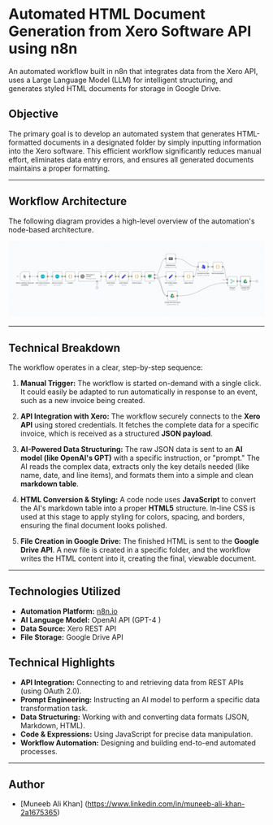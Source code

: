 # Automated HTML Document Generation from Xero Software API using n8n

An automated workflow built in n8n that integrates data from the Xero API, uses a Large Language Model (LLM) for intelligent structuring, and generates styled HTML documents for storage in Google Drive.

## Objective

The primary goal is to develop an automated system that generates HTML-formatted documents in a designated folder by simply inputting information into the Xero software. This efficient workflow significantly reduces manual effort, eliminates data entry errors, and ensures all generated documents maintains a proper formatting.

---

## Workflow Architecture

The following diagram provides a high-level overview of the automation's node-based architecture.

![Xero Invoice Workflow](https://raw.githubusercontent.com/Muneeb20019/Automated-HTML-Document-Generation-from-Xero-API-using-n8n/main/Xero%20Invoice.jpeg)

---

## Technical Breakdown

The workflow operates in a clear, step-by-step sequence:

1.  **Manual Trigger:** The workflow is started on-demand with a single click. It could easily be adapted to run automatically in response to an event, such as a new invoice being created.

2.  **API Integration with Xero:** The workflow securely connects to the **Xero API** using stored credentials. It fetches the complete data for a specific invoice, which is received as a structured **JSON payload**.

3.  **AI-Powered Data Structuring:** The raw JSON data is sent to an **AI model (like OpenAI's GPT)** with a specific instruction, or "prompt." The AI reads the complex data, extracts only the key details needed (like name, date, and line items), and formats them into a simple and clean **markdown table**.

4.  **HTML Conversion & Styling:** A code node uses **JavaScript** to convert the AI's markdown table into a proper **HTML5** structure. In-line CSS is used at this stage to apply styling for colors, spacing, and borders, ensuring the final document looks polished.

5.  **File Creation in Google Drive:** The finished HTML is sent to the **Google Drive API**. A new file is created in a specific folder, and the workflow writes the HTML content into it, creating the final, viewable document.

---

## Technologies Utilized

*   **Automation Platform:** [n8n.io](https://n8n.io/)
*   **AI Language Model:** OpenAI API (GPT-4 )
*   **Data Source:** Xero REST API
*   **File Storage:** Google Drive API

## Technical Highlights

*   **API Integration:** Connecting to and retrieving data from REST APIs (using OAuth 2.0).
*   **Prompt Engineering:** Instructing an AI model to perform a specific data transformation task.
*   **Data Structuring:** Working with and converting data formats (JSON, Markdown, HTML).
*   **Code & Expressions:** Using JavaScript for precise data manipulation.
*   **Workflow Automation:** Designing and building end-to-end automated processes.
---
## Author

- [Muneeb Ali Khan] (https://www.linkedin.com/in/muneeb-ali-khan-2a1675365)
   
